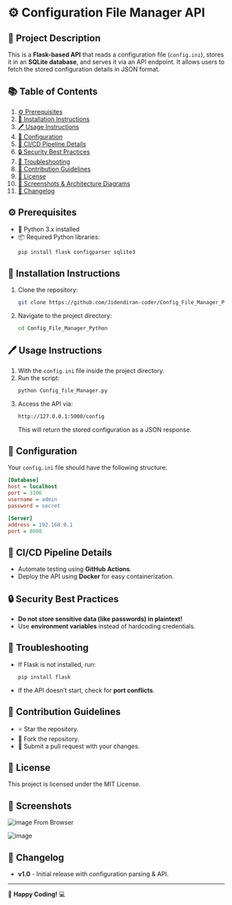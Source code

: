 # ⚙️ Configuration File Manager API

## 📌 Project Description
This is a **Flask-based API** that reads a configuration file (`config.ini`), stores it in an **SQLite database**, and serves it via an API endpoint. It allows users to fetch the stored configuration details in JSON format.

## 📚 Table of Contents
1. [⚙️ Prerequisites](https://github.com/Jidendiran-coder/Config_File_Manager_Python#%EF%B8%8F-prerequisites)
2. [📅 Installation Instructions](https://github.com/Jidendiran-coder/Config_File_Manager_Python#-installation-instructions)
3. [🖊 Usage Instructions](https://github.com/Jidendiran-coder/Config_File_Manager_Python#-usage-instructions)
4. [🔧 Configuration](https://github.com/Jidendiran-coder/Config_File_Manager_Python#-configuration)
5. [🚀 CI/CD Pipeline Details](https://github.com/Jidendiran-coder/Config_File_Manager_Python#-cicd-pipeline-details)
6. [🔒 Security Best Practices](https://github.com/Jidendiran-coder/Config_File_Manager_Python#-security-best-practices)
7. [🐞 Troubleshooting](https://github.com/Jidendiran-coder/Config_File_Manager_Python#-troubleshooting)
8. [🤝 Contribution Guidelines](https://github.com/Jidendiran-coder/Config_File_Manager_Python#-contribution-guidelines)
9. [📜 License](https://github.com/Jidendiran-coder/Config_File_Manager_Python#-license)
10. [📸 Screenshots & Architecture Diagrams](https://github.com/Jidendiran-coder/Config_File_Manager_Python#-screenshots--architecture-diagrams)
11. [📅 Changelog](https://github.com/Jidendiran-coder/Config_File_Manager_Python#-changelog)

## ⚙️ Prerequisites
- 🐳 Python 3.x installed
- 📦 Required Python libraries:
  ```bash
  pip install flask configparser sqlite3
  ```

## 📅 Installation Instructions
1. Clone the repository:
   ```bash
   git clone https://github.com/Jidendiran-coder/Config_File_Manager_Python.git
   ```
2. Navigate to the project directory:
   ```bash
   cd Config_File_Manager_Python
   ```

## 🖊 Usage Instructions
1. With the `config.ini` file inside the project directory.
2. Run the script:
   ```bash
   python Config_file_Manager.py
   ```
3. Access the API via:
   ```bash
   http://127.0.0.1:5000/config
   ```
   This will return the stored configuration as a JSON response.

## 🔧 Configuration
Your `config.ini` file should have the following structure:
```ini
[Database]
host = localhost
port = 3306
username = admin
password = secret

[Server]
address = 192.168.0.1
port = 8080
```

## 🚀 CI/CD Pipeline Details
- Automate testing using **GitHub Actions**.
- Deploy the API using **Docker** for easy containerization.

## 🔒 Security Best Practices
- **Do not store sensitive data (like passwords) in plaintext!**
- Use **environment variables** instead of hardcoding credentials.

## 🐞 Troubleshooting
- If Flask is not installed, run:
  ```bash
  pip install flask
  ```
- If the API doesn’t start, check for **port conflicts**.

## 🤝 Contribution Guidelines
- ⭐ Star the repository.
- 🔄 Fork the repository.
- 🚀 Submit a pull request with your changes.

## 📜 License
This project is licensed under the MIT License.

## 📸 Screenshots
![image](https://github.com/user-attachments/assets/0c3c5f5c-584d-4a01-b2f5-6daf3ad50607)
From Browser

![image](https://github.com/user-attachments/assets/0d1a931e-412d-4aca-ae31-dbcc769189e3)

## 📅 Changelog
- **v1.0** - Initial release with configuration parsing & API.

---
🚀 **Happy Coding!** 💻

